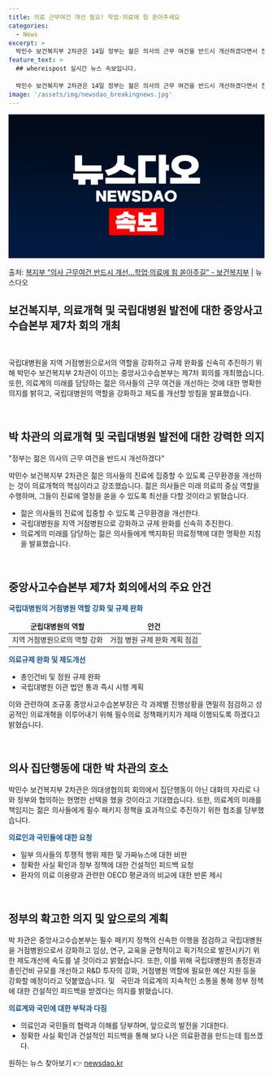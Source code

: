 ```yaml
---
title: 의료 근무여건 개선 필요! 학업·의료에 힘 쏟아주세요
categories:
  - News
excerpt: >
  박민수 보건복지부 2차관은 14일 정부는 젊은 의사의 근무 여건을 반드시 개선하겠다면서 전공의, 의대생 여러…
feature_text: >
  ## whereispost 실시간 뉴스 속보입니다.

  박민수 보건복지부 2차관은 14일 정부는 젊은 의사의 근무 여건을 반드시 개선하겠다면서 전공의, 의대생 여러…
image: '/assets/img/newsdao_breakingnews.jpg'
---
```


![뉴스다오 속보](/assets/img/newsdao_breakingnews.jpg)

<p>출처: <a href="https://newsdao.kr/3153" rel="dofollow">복지부 “의사 근무여건 반드시 개선…학업·의료에 힘 쏟아주길” - 보건복지부</a> | 뉴스다오</p>

<h2>보건복지부, 의료개혁 및 국립대병원 발전에 대한 중앙사고수습본부 제7차 회의 개최</h2>
<p data-ke-size="size16">&nbsp;</p>
국립대병원을 지역 거점병원으로서의 역할을 강화하고 규제 완화를 신속히 추진하기 위해 박민수 보건복지부 2차관이 이끄는 중앙사고수습본부는 제7차 회의를 개최했습니다. 또한, 의료계의 미래를 담당하는 젊은 의사들의 근무 여건을 개선하는 것에 대한 명확한 의지를 밝히고, 국립대병원의 역할을 강화하고 제도를 개선할 방침을 발표했습니다.
<p data-ke-size="size16">&nbsp;</p>
<h2 data-ke-size="size26">박 차관의 의료개혁 및 국립대병원 발전에 대한 강력한 의지</h2>
<p data-ke-size="size16">"정부는 젊은 의사의 근무 여건을 반드시 개선하겠다"</p>
<p>박민수 보건복지부 2차관은 젊은 의사들의 진료에 집중할 수 있도록 근무환경을 개선하는 것이 의료개혁의 핵심이라고 강조했습니다. 젊은 의사들은 미래 의료의 중심 역할을 수행하며, 그들이 진료에 열정을 쏟을 수 있도록 최선을 다할 것이라고 밝혔습니다.</p>
<ul>
<li>젊은 의사들의 진료에 집중할 수 있도록 근무환경을 개선한다.</li>
<li>국립대병원을 지역 거점병원으로 강화하고 규제 완화를 신속히 추진한다.</li>
<li>의료계의 미래를 담당하는 젊은 의사들에게 백지화된 의료정책에 대한 명확한 지침을 발표했습니다.</li>
</ul>
<p data-ke-size="size16">&nbsp;</p>
<h2 data-ke-size="size26">중앙사고수습본부 제7차 회의에서의 주요 안건</h2>
<p><b><span style="color: #1a5490;">국립대병원의 거점병원 역할 강화 및 규제 완화</b></p>
<table>
	<thead>
		<tr>
			<td style="text-align: center; height: 17px;"><b>군립대병원의 역할</b></td>
			<td style="text-align: center; height: 17px;"><b>안건</b></td>
		</tr>
	</thead>
	<tbody>
		<tr>
			<td style="text-align: center; height: 17px;">지역 거점병원으로의 역할 강화</td>
			<td style="text-align: center; height: 17px;">거점 병원 규제 완화 계획 점검</td>
		</tr>
	</tbody>
</table>
<p><b><span style="color: #1a5490;">의료규제 완화 및 제도개선</b></p>
<ul>
	<li>총인건비 및 정원 규제 완화</li>
	<li>국립대병원 이관 법안 통과 즉시 시행 계획</li>
</ul>
<p>이와 관련하여 조규홍 중앙사고수습본부장은 각 과제별 진행상황을 면밀히 점검하고 성공적인 의료개혁을 이루어내기 위해 필수의료 정책패키지가 제때 이행되도록 하겠다고 밝혔습니다.</p>
<p data-ke-size="size16">&nbsp;</p>
<h2 data-ke-size="size26">의사 집단행동에 대한 박 차관의 호소</h2>
<p>박민수 보건복지부 2차관은 의대생협의회 회의에서 집단행동이 아닌 대화의 자리로 나와 정부와 협의하는 현명한 선택을 했을 것이라고 기대했습니다. 또한, 의료계의 미래를 책임지는 젊은 의사들에게 필수 패키지 정책을 효과적으로 추진하기 위한 협조를 당부했습니다.</p>
<p><b><span style="color: #1a5490;">의료인과 국민들에 대한 요청</b></p>
<ul>
	<li>일부 의사들의 투쟁적 행위 제한 및 가짜뉴스에 대한 비판</li>
	<li>정확한 사실 확인과 정부 정책에 대한 건설적인 피드백 요청</li>
	<li>환자의 의료 이용량과 관련한 OECD 평균과의 비교에 대한 반론 제시</li>
</ul>
<p data-ke-size="size16">&nbsp;</p>
<h2 data-ke-size="size26">정부의 확고한 의지 및 앞으로의 계획</h2>
<p>박 차관은 중앙사고수습본부는 필수 패키지 정책의 신속한 이행을 점검하고 국립대병원을 거점병원으로서 강화하고 임상, 연구, 교육을 균형적이고 획기적으로 발전시키기 위한 제도개선에 속도를 낼 것이라고 밝혔습니다. 또한, 이를 위해 국립대병원의 총정원과 총인건비 규모를 개선하고 R&D 투자의 강화, 거점병원 역할에 필요한 예산 지원 등을 강화할 예정이라고 덧붙였습니다. 및  
국민과 의료계의 지속적인 소통을 통해 정부 정책에 대한 건설적인 피드백을 받겠다는 의지를 밝혔습니다.</p>
<p><b><span style="color: #1a5490;">의료계와 국민에 대한 부탁과 다짐</b></p>
<ul>
	<li>의료인과 국민들의 협력과 이해를 당부하며, 앞으로의 발전을 기대한다.</li>
	<li>정확한 사실 확인과 건설적인 피드백을 통해 보다 나은 의료환경을 만드는데 힘쓰겠다.</li>
</ul> 

원하는 뉴스 찾아보기 👉 <a href="https://newsdao.kr" rel="dofollow">newsdao.kr</a>


